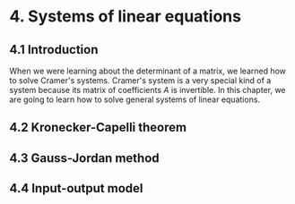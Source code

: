 # 4. Systems of linear equations

## 4.1 Introduction
When we were learning about the determinant of a matrix, we learned how to solve Cramer's systems. Cramer's system is a very special kind of a system because its matrix of coefficients $A$ is invertible. In this chapter, we are going to learn how to solve general systems of linear equations.

## 4.2 Kronecker-Capelli theorem

## 4.3 Gauss-Jordan method

## 4.4 Input-output model